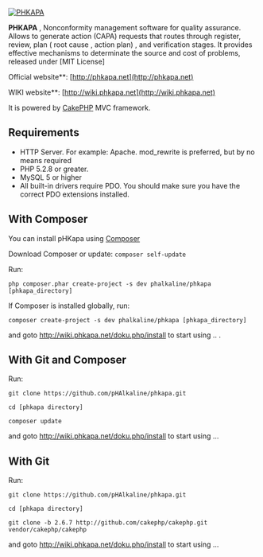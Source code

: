 [![PHKAPA](http://phkapa.net/images/phkapa_logo.png)](http://phkapa.net)


**PHKAPA** , Nonconformity management software for quality assurance. Allows to generate action (CAPA) requests that routes through register, review, plan ( root cause , action plan) , and verification stages. It provides effective mechanisms to determinate the source and cost of problems, released under [MIT License]

Official website**: [http://phkapa.net](http://phkapa.net)

WIKI website**: [http://wiki.phkapa.net](http://wiki.phkapa.net)

It is powered by [CakePHP](http://cakephp.org) MVC framework.


## Requirements
  * HTTP Server. For example: Apache. mod_rewrite is preferred, but by no means required
  * PHP 5.2.8 or greater.
  * MySQL 5 or higher
  * All built-in drivers require PDO. You should make sure you have the correct PDO extensions installed.

## With Composer

You can install pHKapa using [Composer](https://getcomposer.org/)

Download Composer or update: 
`composer self-update`

Run:

`php composer.phar create-project -s dev phalkaline/phkapa [phkapa_directory]`

If Composer is installed globally, run:

`composer create-project -s dev phalkaline/phkapa [phkapa_directory]`

and goto http://wiki.phkapa.net/doku.php/install to start using .. .

## With Git and Composer 

Run:

`git clone https://github.com/pHAlkaline/phkapa.git`

`cd [phkapa directory] `

`composer update`

and goto http://wiki.phkapa.net/doku.php/install to start using ...

## With Git

Run:

`git clone https://github.com/pHAlkaline/phkapa.git`

`cd [phkapa directory] `

`git clone -b 2.6.7 http://github.com/cakephp/cakephp.git vendor/cakephp/cakephp`

and goto http://wiki.phkapa.net/doku.php/install to start using ...

